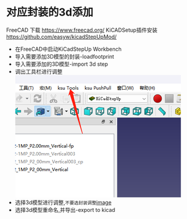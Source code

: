 # 对应封装的3d添加
FreeCAD 下载
https://www.freecad.org/ 
KiCADSetup插件安装
https://github.com/easyw/kicadStepUpMod/ 
 
- 在FreeCAD中启动KiCadStepUp Workbench
- 导入需要添加3D模型的封装-loadfootprint
- 导入需要添加的3D模型-import 3d step
- 调出工具栏进行调整![image](image-1.png)
- 选择3d模型进行调整,`不要选封装调整`[image](image-2.png)
- 选择3d模型重命名,并导出-export to kicad
